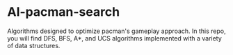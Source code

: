 # AI-pacman-search
Algorithms designed to optimize pacman's gameplay approach. In this repo, you will find DFS, BFS, A*, and UCS algorithms implemented with a variety of data structures.
